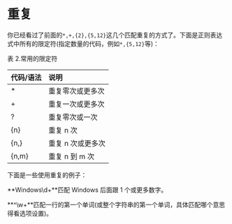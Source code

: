 # 重复

你已经看过了前面的`*,+,{2},{5,12}`这几个匹配重复的方式了。下面是正则表达式中所有的限定符(指定数量的代码，例如`*,{5,12}`等)：

表 2.常用的限定符

|代码/语法 |说明|
|:----|:--------|
|* |重复零次或更多次 |
|+| 重复一次或更多次 |
|?| 重复零次或一次 |
|{n}| 重复 n 次 |
|{n,} |重复 n 次或更多次| 
|{n,m}| 重复 n 到 m 次| 

下面是一些使用重复的例子：

**Windows\d+**匹配 Windows 后面跟 1 个或更多数字。

**^\w+**匹配一行的第一个单词(或整个字符串的第一个单词，具体匹配哪个意思得看选项设置)。




